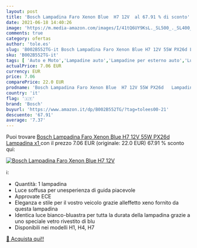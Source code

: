 ```yaml
---
layout: post
title: 'Bosch Lampadina Faro Xenon Blue  H7 12V  al 67.91 % di sconto'
date: 2021-06-18 14:40:26
image: 'https://m.media-amazon.com/images/I/41tQ6UY9KsL._SL500_._SL400_.jpg'
comments: true
category: ofertas
author: 'tole.es'
slug: 'B002B552TG-it Bosch Lampadina Faro Xenon Blue H7 12V 55W PX26d Lampadina x1'
sku: 'B002B552TG-it'
tags: [ 'Auto e Moto','Lampadine auto','Lampadine per esterno auto','Luci, lampadine e indicatori auto','Parti per auto','bosch', ]
actualPrice: 7.06 EUR
currency: EUR
price: 7.06
comparePrice: 22.0 EUR
prodname: 'Bosch Lampadina Faro Xenon Blue  H7 12V 55W PX26d   Lampadina x1 '
country: 'it'
flag: '🇮🇹'
brand: 'Bosch'
buyurl: 'https://www.amazon.it/dp/B002B552TG/?tag=tolees00-21'
descuento: '67.91'
average: '7.37'
---
```


Puoi trovare [Bosch Lampadina Faro Xenon Blue  H7 12V 55W PX26d   Lampadina x1 ](https://www.amazon.it/dp/B002B552TG/?tag=tolees00-21) con il prezzo 7.06 EUR (originale: 22.0 EUR) 67.91 % sconto qui:

[![Bosch Lampadina Faro Xenon Blue  H7 12V ](https://m.media-amazon.com/images/I/41tQ6UY9KsL._SL500_._SL400_.jpg)](https://www.amazon.it/dp/B002B552TG/?tag=tolees00-21)

ℹ️:

- Quantità: 1 lampadina
- Luce soffusa per unesperienza di guida piacevole
- Approvate ECE
- Eleganza e stile per il vostro veicolo grazie alleffetto xeno fornito da questa lampadina
- Identica luce bianco-bluastra per tutta la durata della lampadina grazie a uno speciale vetro rivestito di blu
- Disponibili nei modelli H1, H4, H7

[🛒 Acquista qui!!](https://www.amazon.it/dp/B002B552TG/?tag=tolees00-21)
